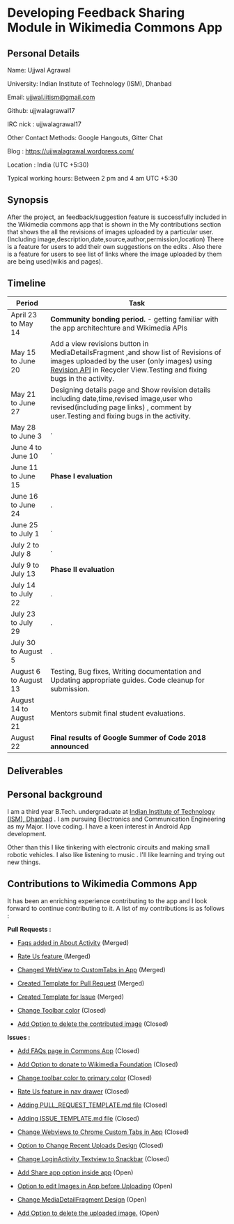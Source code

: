 # Developing Feedback Sharing Module in Wikimedia Commons App

## Personal Details

Name: Ujjwal Agrawal

University: Indian Institute of Technology (ISM), Dhanbad 

Email: ujjwal.iitism@gmail.com

Github: ujjwalagrawal17

IRC nick : ujjwalagrawal17

Other Contact Methods: Google Hangouts, Gitter Chat

Blog : https://ujjwalagrawal.wordpress.com/

Location : India (UTC +5:30)

Typical working hours: Between 2 pm and 4 am UTC +5:30

## Synopsis

After the project, an feedback/suggestion feature is successfully included in the Wikimedia commons app that is shown in the My contributions section that shows the all the revisions of images uploaded by a particular user.(Including image,description,date,source,author,permission,location)
There is a feature for users to add their own suggestions on the edits .
Also there is a feature for users to see list of links where the image uploaded by them are being used(wikis and pages).

## Timeline

| Period  | Task |
| ------------- | ------------- |
| April 23 to May 14  | **Community bonding period.** - getting familiar with the app architechture and Wikimedia APIs|
| May 15 to June 20  | Add a view revisions button in MediaDetailsFragment ,and show list of Revisions of images uploaded by the user (only images) using [Revision API](https://www.mediawiki.org/wiki/API:Revisions) in Recycler View.Testing and fixing bugs in the activity. |
| May 21 to June 27  | Designing details page and Show revision details including date,time,revised image,user who revised(including page links) , comment by user.Testing and fixing bugs in the activity.  |
| May 28 to June 3  | .  |
| June 4 to June 10  | .  |
| June 11 to June 15  | **Phase I evaluation**  |
| June 16 to June 24  | .  |
| June 25 to July 1  | .  |
| July 2 to July 8  | .  |
| July 9 to July 13  | **Phase II evaluation**  |
| July 14 to July 22  | .  |
| July 23 to July 29  | .  |
| July 30 to August 5  | .  |
| August 6 to August 13  | Testing, Bug fixes, Writing documentation and Updating appropriate guides. Code cleanup for submission.  |
| August 14 to August 21  | Mentors submit final student evaluations.  |
| August 22  | **Final results of Google Summer of Code 2018 announced**  |
	
## Deliverables


## Personal background

I am a third year B.Tech. undergraduate at [Indian Institute of Technology (ISM), Dhanbad](https://www.iitism.ac.in/) . I am pursuing Electronics and Communication Engineering as my Major. I love coding. I have a keen interest in Android App development.

Other than this I like tinkering with electronic circuits and making small robotic vehicles. I also like listening to music . I'll like learning and trying out new things.


## Contributions to Wikimedia Commons App

It has been an enriching experience contributing to the app and I look forward to continue contributing to it. A list of my contributions is as follows :

**Pull Requests :**

-  [Faqs added in About Activity](https://github.com/commons-app/apps-android-commons/pull/1256) (Merged)  

-  [Rate Us feature ](https://github.com/commons-app/apps-android-commons/pull/1188) (Merged)

-  [Changed WebView to CustomTabs in App](https://github.com/commons-app/apps-android-commons/pull/1185) (Merged)

-  [Created Template for Pull Request](https://github.com/commons-app/apps-android-commons/pull/1152) (Merged)

-  [Created Template for Issue](https://github.com/commons-app/apps-android-commons/pull/1145) (Merged) 

-  [Change Toolbar color](https://github.com/commons-app/apps-android-commons/pull/1190) (Closed) 

-  [Add Option to delete the contributed image](https://github.com/commons-app/apps-android-commons/pull/1142) (Closed) 

**Issues :**

-  [Add FAQs page in Commons App](https://github.com/commons-app/apps-android-commons/issues/1246) (Closed)

-  [Add Option to donate to Wikimedia Foundation](https://github.com/commons-app/apps-android-commons/issues/1231) (Closed)

-  [Change toolbar color to primary color](https://github.com/commons-app/apps-android-commons/issues/1189) (Closed)

-  [Rate Us feature in nav drawer](https://github.com/commons-app/apps-android-commons/issues/1187) (Closed)

-  [Adding PULL_REQUEST_TEMPLATE.md file](https://github.com/commons-app/apps-android-commons/issues/1146) (Closed)

-  [Adding ISSUE_TEMPLATE.md file](https://github.com/commons-app/apps-android-commons/issues/1144) (Closed)

-  [Change Webviews to Chrome Custom Tabs in App](https://github.com/commons-app/apps-android-commons/issues/1143) (Closed)

-  [Option to Change Recent Uploads Design](https://github.com/commons-app/apps-android-commons/issues/1140) (Closed)

-  [Change LoginActivity Textview to Snackbar](https://github.com/commons-app/apps-android-commons/issues/1138) (Closed)

-  [Add Share app option inside app](https://github.com/commons-app/apps-android-commons/issues/1138) (Open)

-  [Option to edit Images in App before Uploading](https://github.com/commons-app/apps-android-commons/issues/1138) (Open)

-  [Change MediaDetailFragment Design](https://github.com/commons-app/apps-android-commons/issues/1138) (Open)

-  [Add Option to delete the uploaded image.](https://github.com/commons-app/apps-android-commons/issues/1138) (Open)

